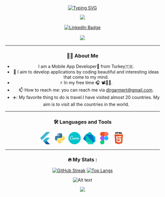 
### 
<div id="header" align="center">

<a href="https://git.io/typing-svg"><img src="https://readme-typing-svg.demolab.com?font=Fira+Code&size=30&pause=1000&color=17C321&vCenter=true&width=435&lines=My+Name+is+Mert+Dirgar+!;Welcome+to+My+Profile" alt="Typing SVG" /></a><div id="header" align="center">
  <img src="https://media.giphy.com/media/v1.Y2lkPTc5MGI3NjExZjMzMmIzZThiZDA2ZTMxMDE3MjUwMzcxZThhMDkzYWYxOWY3YjNkOCZlcD12MV9pbnRlcm5hbF9naWZzX2dpZklkJmN0PXM/SHjOSDkKZ18qOHA5B5/giphy.gif" width="350"/>
</div>
<div id="badges" align="center">
  <a href=https://www.linkedin.com/in/hakk%C4%B1-mert-dirgar-09a21b167/>
    <img src="https://img.shields.io/badge/LinkedIn-blue?style=plastic&logo=linkedin&logoColor=white" alt="LinkedIn Badge" width="120"/>
  </a>                                                                                  
<div id="badges" align="center"">
<img src="https://komarev.com/ghpvc/?username=dirgarmert&style=plastic&color=red" alt="" width="120"/>

<div>
 <div align="center">
  <img src="https://media.giphy.com/media/v1.Y2lkPTc5MGI3NjExYjE1NzFmZTdmOTNmZGIyMDA1ZTYxOTlkNjkxOGVlYmNjZTgwZmZlNSZlcD12MV9pbnRlcm5hbF9naWZzX2dpZklkJmN0PWc/3ornk57KwDXf81rjWM/giphy.gif" />

                                                                          
---
### 😶‍🌫️ About Me 
- I am a Mobile App Developer:iphone: from Turkey:tr:.
- :dart: I aim to develop applications by coding beautiful and interesting ideas that come to my mind.
- :zap: In my free time 🎧 :film_projector::basketball::muscle:.
- :mailbox: How to reach me: you can reach me via dirgarmert@gmail.com.
- ✈️: My favorite thing to do is travel.I have visited almost 20 countries. My aim is to visit all the countries in the world.                                                                               
---                                                                                                                              


### :hammer_and_wrench: Languages and Tools 

  <img src="https://github.com/devicons/devicon/blob/master/icons/flutter/flutter-original.svg" title="Flutter" alt="Flutter" width="40" height="40"/>&nbsp;
  <img src="https://github.com/devicons/devicon/blob/master/icons/python/python-original.svg" alt="Flutter" width="40" height="40"/>&nbsp;
  <img src="https://github.com/devicons/devicon/blob/master/icons/canva/canva-original.svg" title="Canva" alt="Canva" width="40" height="40"/>&nbsp;
  <img src="https://github.com/devicons/devicon/blob/master/icons/dart/dart-original.svg" title="Dart" alt="Dart" width="40" height="40"/>&nbsp;
  <img src="https://github.com/devicons/devicon/blob/master/icons/figma/figma-original.svg" title="Figma" alt="Figma" width="40" height="40"/>&nbsp;
  <img src="https://github.com/devicons/devicon/blob/master/icons/html5/html5-original-wordmark.svg" title="HTML 5 " alt="HTML 5 " width="40" height="40"/>&nbsp;

---
### :fire: My Stats :
[![GitHub Streak](http://github-readme-streak-stats.herokuapp.com?user=dirgarmert&theme=dark&background=000000)](https://git.io/streak-stats)
[![Top Langs](https://github-readme-stats.vercel.app/api/top-langs/?username=dirgarmert&layout=donut)](https://github.com/anuraghazra/github-readme-stats)

![Alt text](https://spotify-recently-played-readme.vercel.app/api?user=idmert)










<div id="header" align="center">
<img src="https://media.giphy.com/media/1d99GLB20hS0OwYyqj/giphy.gif" width="350"/>
